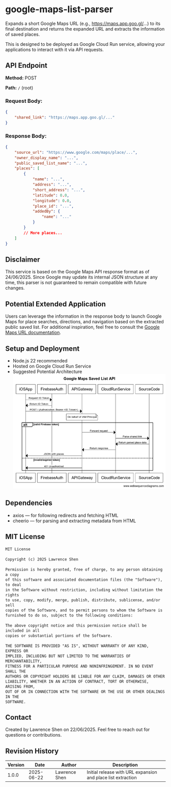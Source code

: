 # google-maps-list-parser
Expands a short Google Maps URL (e.g., https://maps.app.goo.gl/...) to its final destination and returns the expanded URL and extracts the information of saved places.

This is designed to be deployed as Google Cloud Run service, allowing your applications to interact with it via API requests.

## API Endpoint
**Method:** POST

**Path:** `/` (root)

### Request Body:
```json
{
    "shared_link": "https://maps.app.goo.gl/..."
}
```
### Response Body:
```json
{
    "source_url": "https://www.google.com/maps/place/...",
    "owner_display_name": "...",
    "public_saved_list_name": "...",
    "places": [
        {
            "name": "...",
            "address": "...",
            "short_address": "...",
            "latitude": 0.0,
            "longitude": 0.0,
            "place_id": "...",
            "addedBy": {
                "name": "..."
            }
        }
        // More places...
    ]
}
```

## Disclaimer
This service is based on the Google Maps API response format as of 24/06/2025. Since Google may update its internal JSON structure at any time, this parser is not guaranteed to remain compatible with future changes.

## Potential Extended Application

Users can leverage the information in the response body to launch Google Maps for place searches, directions, and navigation based on the extracted public saved list. For additional inspiration, feel free to consult the [Google Maps URL documentation](https://developers.google.com/maps/documentation/urls/get-started).

## Setup and Deployment
- Node.js 22 recommended
- Hosted on Google Cloud Run Service
- Suggested Potential Architecture
![alt text](potentialArchitecture.png)

## Dependencies
- axios — for following redirects and fetching HTML
- cheerio — for parsing and extracting metadata from HTML

## MIT License
```
MIT License

Copyright (c) 2025 Lawrence Shen

Permission is hereby granted, free of charge, to any person obtaining a copy
of this software and associated documentation files (the "Software"), to deal
in the Software without restriction, including without limitation the rights
to use, copy, modify, merge, publish, distribute, sublicense, and/or sell
copies of the Software, and to permit persons to whom the Software is
furnished to do so, subject to the following conditions:

The above copyright notice and this permission notice shall be included in all
copies or substantial portions of the Software.

THE SOFTWARE IS PROVIDED "AS IS", WITHOUT WARRANTY OF ANY KIND, EXPRESS OR
IMPLIED, INCLUDING BUT NOT LIMITED TO THE WARRANTIES OF MERCHANTABILITY,
FITNESS FOR A PARTICULAR PURPOSE AND NONINFRINGEMENT. IN NO EVENT SHALL THE
AUTHORS OR COPYRIGHT HOLDERS BE LIABLE FOR ANY CLAIM, DAMAGES OR OTHER
LIABILITY, WHETHER IN AN ACTION OF CONTRACT, TORT OR OTHERWISE, ARISING FROM,
OUT OF OR IN CONNECTION WITH THE SOFTWARE OR THE USE OR OTHER DEALINGS IN THE
SOFTWARE.

```

## Contact
Created by Lawrence Shen on 22/06/2025. Feel free to reach out for questions or contributions. 

## Revision History

| Version | Date       | Author           | Description                             |
|---------|------------|------------------|-----------------------------------------|
| 1.0.0   | 2025-06-22 | Lawrence Shen    | Initial release with URL expansion and place list extraction |